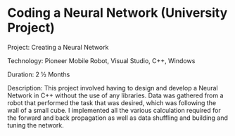 # Coding a Neural Network (University Project)
Project: Creating a Neural Network

Technology: Pioneer Mobile Robot, Visual Studio, C++, Windows

Duration: 2 ½ Months

Description: This project involved having to design and develop a Neural Network in C++ without the use of any libraries. Data was gathered from a robot that performed the task that was desired, which was following the wall of a small cube. I implemented all the various calculation required for the forward and back propagation as well as data shuffling and building and tuning the network.
